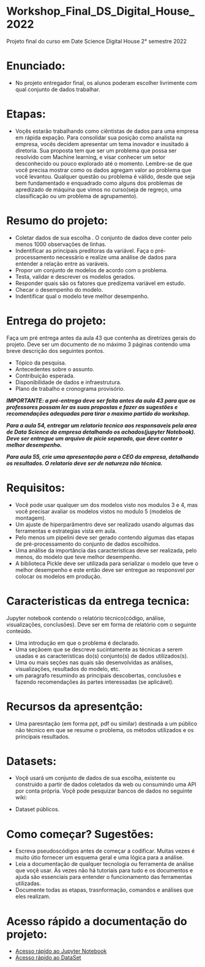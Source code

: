 # Workshop_Final_DS_Digital_House_2022
Projeto final do curso em Date Science Digital House 2° semestre 2022

# Enunciado:

- No projeto entregador final, os alunos poderam escolher livrimente com qual conjunto de dados trabalhar.

# Etapas:

- Voçês estarão trabalhando como ciêntistas de dados para uma empresa em rápida expação. Para consolidar sua posição como analista na empresa, vocês decidem apresentar um tema inovador e inusitado á diretoria. Sua proposta tem que ser um problema que possa ser resolvido com Machine learning, e visar conhecer um setor desconhecido ou pouco explorado até o momento. Lembre-se de que você precisa mostrar como os dados agregam valor ao problema que você levantou. Qualquer questão ou problema é válido, desde que seja bem fundamentado e enquadrado como alguns dos problemas de apredizado de máquina que vimos no curso(seja de regreço, uma classificação ou um problema de agrupamento).

# Resumo do projeto:  

- Coletar dados de sua escolha . O conjunto de dados deve conter pelo menos 1000 observações de linhas.
- Indentificar as principais preditoras da variável. Faça o pré-processamento necessário e realize uma análise de dados para entender a relação  entre as varáveis.
- Propor um conjunto de modelos de acordo com o problema.
- Testa, validar e descrever os modelos gerados.
- Responder quais são os fatores que predizema variável em estudo.
- Checar o desempenho do modelo.
- Indentificar qual o modelo teve melhor desempenho.

# Entrega do projeto:

  Faça um pré entrega antes da aula 43 que contenha as diretrizes gerais do projeto. Deve ser um documento de no máximo 3 páginas contendo uma breve descrição dos seguintes pontos.
  - Tópico da pesquisa.
  - Antecedentes sobre o assunto.
  - Contribuição esperada.
  - Disponibilidade de dados e infraestrutura.
  - Plano de trabalho e cronograma provisório.
  
***IMPORTANTE: a pré-entrega deve ser feita antes da aula 43 para que os professores possam ler as suas propostas e fazer as sugestões e recomendações adequadas para tirar o maximo partido do workshop.***
 
***Para a aula 54, entregar um relatorio tecnico aos responsaveis pela area de Data Science da empresa detalhando os achados(jupyter Notebook). Deve ser entregue um arquivo de picie separado, que deve conter o melhor desempenho.***
 
***Para aula 55, crie uma apresentação para o CEO da empresa, detalhando os resultados. O relatorio deve ser de natureza não técnica.***

# Requisitos:

- Você pode usar qualquer um dos modelos visto nos modulos 3 e 4, mas você precisar avaliar os modelos vistos no modulo 5 (modelos de montagem).
- Um ajuste de hiperparâmentro deve ser realizado usando algumas das ferramentas e estrategias vista em aula.
- Pelo menos um pipelini deve ser gerado contendo algumas das etapas de pré-processamento do conjunto de dados escolhidos.
- Uma análise da importância das caracteristicas deve ser realizada, pelo menos, do modelo que teve melhor desempenho.
- A biblioteca Pickle deve ser utilizada para serializar o modelo que teve o melhor desempenho e este então deve ser entregue ao responsvel por colocar os modelos em produção.

# Caracteristicas da entrega tecnica: 

Jupyter notebook contendo o relatório técnico(código, análise, visualizações, conclusões). Deve ser em forma de relatório com o seguinte conteúdo.

- Uma introdução em que o problema é declarado.
-  Uma seçãoem que se descreve sucintamente as técnicas a serem usadas e as características do(s) conjunto(s) de dados utilizados(s).
-  Uma ou mais seções nas quais são desenvolvidas as análises, visualizações, resultados do modelo, etc.
-  um paragrafo resumindo as principais descobertas, conclusões e fazendo recomendações ás partes interessadas (se aplicável).

# Recursos da apresentção:

- Uma paresntação (em forma ppt, pdf ou similar) destinada a um público não técnico em que se resume o problema, os métodos utilizados e os principais resultados.

# Datasets:

- Voçê usará um conjunto de dados de sua escolha, existente ou construido a partir de dados coletados da web ou consumindo uma API por conta própria. Voçê pode pesquizar bancos de dados no seguinte wiki:

- Dataset públicos.

# Como começar? Sugestões: 

- Escreva pseudoscódigos antes de começar a codificar. Muitas vezes é muito útio fornecer um esquema geral e uma lógica para a análise.
- Leia a documentação de qualquer tecnologia ou ferramenta de análise que voçê usar. Às vezes não há tutoriais para tudo e os documentos e ajuda são essenciais para entender o funcionamento das ferramentas utilizadas. 
- Documente todas as etapas, trasnformação, comandos e análises que eles realizam.

# Acesso rápido a documentação do projeto:
  
  - [Acesso rápido ao Jupyter Notebook](https://github.com/faustinothiagos/Workshop_Final_DS_Digital_House_2022/tree/main/Code)
  - [Acesso rápido ao DataSet](https://github.com/faustinothiagos/Workshop_Final_DS_Digital_House_2022/tree/main/DataSet)

